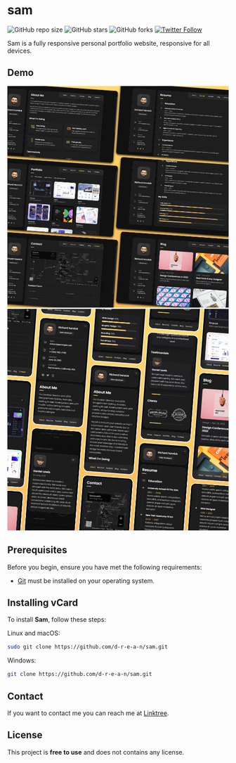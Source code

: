 # sam

![GitHub repo size](https://img.shields.io/github/repo-size/d-r-e-a-n/sam)
![GitHub stars](https://img.shields.io/github/stars/d-r-e-a-n/sam?style=social)
![GitHub forks](https://img.shields.io/github/forks/d-r-e-a-n/sam?style=social)
[![Twitter Follow](https://img.shields.io/twitter/follow/___drean?style=social)](https://twitter.com/intent/follow?screen_name=___drean)

Sam is a fully responsive personal portfolio website, responsive for all devices.

## Demo

![Sam Desktop Demo](./website-demo-image/desktop.png "Desktop Demo")
![Sam Mobile Demo](./website-demo-image/mobile.png "Mobile Demo")

## Prerequisites

Before you begin, ensure you have met the following requirements:

* [Git](https://git-scm.com/downloads "Download Git") must be installed on your operating system.

## Installing vCard

To install **Sam**, follow these steps:

Linux and macOS:

```bash
sudo git clone https://github.com/d-r-e-a-n/sam.git
```

Windows:

```bash
git clone https://github.com/d-r-e-a-n/sam.git
```

## Contact

If you want to contact me you can reach me at [Linktree](https://linktr.ee/_drean).

## License

This project is **free to use** and does not contains any license.
